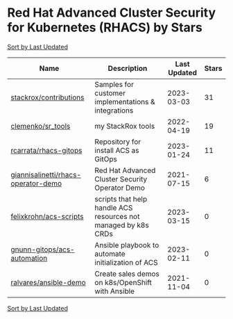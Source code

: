 # Red Hat Advanced Cluster Security for Kubernetes (RHACS) by Stars

[Sort by Last Updated](Red%20Hat%20Advanced%20Cluster%20Security%20for%20Kubernetes%20%28RHACS%29.Last%20Updated.md)

Name | Description | Last Updated | Stars 
--- | --- | --- | --- 
[stackrox/contributions](https://github.com/stackrox/contributions) | Samples for customer implementations & integrations | 2023-03-03 | 31 
[clemenko/sr_tools](https://github.com/clemenko/sr_tools) | my StackRox tools | 2022-04-19 | 19 
[rcarrata/rhacs-gitops](https://github.com/rcarrata/rhacs-gitops) | Repository for install ACS as GitOps | 2023-01-24 | 11 
[giannisalinetti/rhacs-operator-demo](https://github.com/giannisalinetti/rhacs-operator-demo) | Red Hat Advanced Cluster Security Operator Demo | 2021-07-15 | 6 
[felixkrohn/acs-scripts](https://github.com/felixkrohn/acs-scripts) | scripts that help handle ACS resources not managed by k8s CRDs | 2023-03-15 | 0 
[gnunn-gitops/acs-automation](https://github.com/gnunn-gitops/acs-automation) | Ansible playbook to automate initialization of ACS | 2023-02-11 | 0 
[ralvares/ansible-demo](https://github.com/ralvares/rhacs-demo) | Create sales demos on k8s/OpenShift with Ansible | 2021-11-04 | 0 

[Sort by Last Updated](Red%20Hat%20Advanced%20Cluster%20Security%20for%20Kubernetes%20%28RHACS%29.Last%20Updated.md)